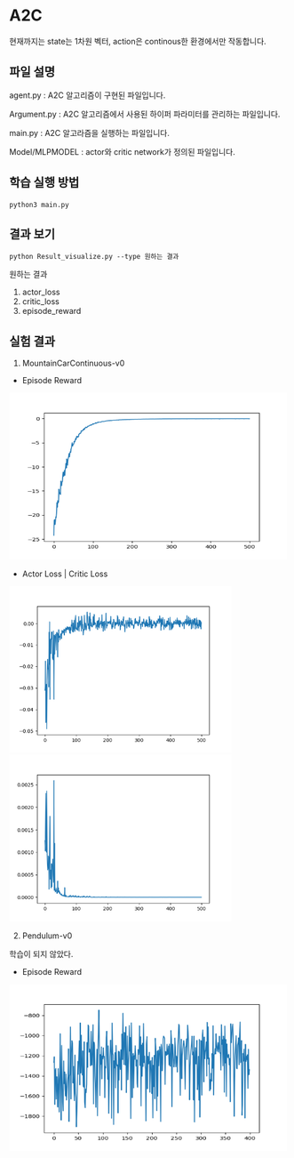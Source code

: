 # A2C

현재까지는 state는 1차원 벡터, action은 continous한 환경에서만 작동합니다.

## 파일 설명 

agent.py : A2C 알고리즘이 구현된 파일입니다.

Argument.py : A2C 알고리즘에서 사용된 하이퍼 파라미터를 관리하는 파일입니다.

main.py : A2C 알고라즘을 실행하는 파일입니다.

Model/MLPMODEL : actor와 critic network가 정의된 파일입니다.

## 학습 실행 방법

```
python3 main.py
```

## 결과 보기

```
python Result_visualize.py --type 원하는 결과
```
원하는 결과

1. actor_loss
2. critic_loss
3. episode_reward


## 실험 결과

1. MountainCarContinuous-v0
- Episode Reward
<img src="./Result/episode_reward.png"  width="500" height="300">

- Actor Loss | Critic Loss

<img src="./Result/actor_loss.png"  width="400" height="300"> <img src="./Result/critic_loss.png"  width="400" height="300">


2. Pendulum-v0

학습이 되지 않았다. 

- Episode Reward
<img src="./Result/pendulum_episode_reward.png"  width="500" height="300">
